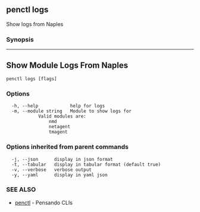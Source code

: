 ## penctl logs

Show logs from Naples

### Synopsis



------------------------------
 Show Module Logs From Naples 
------------------------------


```
penctl logs [flags]
```

### Options

```
  -h, --help            help for logs
  -m, --module string   Module to show logs for
			Valid modules are:
				nmd
				netagent
				tmagent

```

### Options inherited from parent commands

```
  -j, --json      display in json format
  -t, --tabular   display in tabular format (default true)
  -v, --verbose   verbose output
  -y, --yaml      display in yaml json
```

### SEE ALSO
* [penctl](penctl.md)	 - Pensando CLIs

